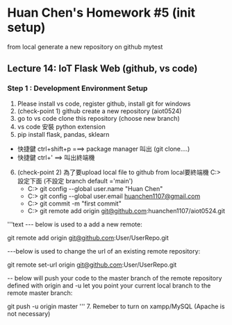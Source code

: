 # Huan Chen's Homework #5 (init setup)
from local generate a new repository on github mytest

## Lecture 14: IoT Flask Web (github, vs code)

### Step 1 : Development Environment Setup
1. Please install vs code, register github, install git for windows
2. (check-point 1) github create a new repository (aiot0524)
3. go to vs code clone this repository (choose new branch) 
4. vs code 安裝 python extension 
5. pip install flask, pandas, sklearn 
  * 快捷鍵 ctrl+shift+p ===> package manager 叫出 (git clone....)
  * 快捷鍵 ctrl+' ==> 叫出終端機 
6. (check-point 2) 為了要upload local file to github from local要終端機 C:> 設定下面 (不設定 branch default ='main')
   * C:> git config --global user.name "Huan Chen"
   * C:> git config --global user.email huanchen1107@gmail.com
   * C:> git commit -m "first commit"
   * C:> git remote add origin git@github.com:huanchen1107/aiot0524.git

'''text
  --- below is used to a add a new remote:

  git remote add origin git@github.com:User/UserRepo.git
  
  ---below is used to change the url of an existing remote repository:

  git remote set-url origin git@github.com:User/UserRepo.git
  
  -- below will push your code to the master branch of the remote repository defined with origin and -u let you point your current local branch to the remote master branch:

  git push -u origin master
'''
7. Remeber to turn on xampp/MySQL (Apache is not necessary)



